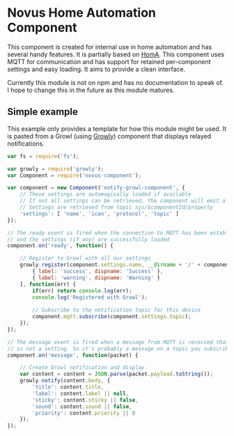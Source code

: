 # Novus Home Automation Component

This component is created for internal use in home automation and has several handy features. It is partially based on [HomA](https://github.com/binarybucks/homA). This component uses MQTT for communication and has support for retained per-component settings and easy loading. It aims to provide a clean interface.

Currently this module is not on npm and has no documentation to speak of. I hope to change this in the future as this module matures.

## Simple example

This example only provides a template for how this module might be used. It is pasted from a Growl (using [Growly](https://github.com/theabraham/growly/)) component that displays relayed notifications.

```js
var fs = require('fs');

var growly = require('growly');
var Component = require('novus-component');

var component = new Component('notify-growl-component', {
	// These settings are automagically loaded if available
	// If not all settings can be retrieved, the component will emit a 'timeout' event and not continue
	// Settings are retrieved from topic sys/$componentId/property
	'settings': [ 'name', 'icon', 'protocol', 'topic' ]
});

// The ready event is fired when the connection to MQTT has been established
// and the settings (if any) are successfully loaded
component.on('ready', function() {

	// Register to Growl with all our settings
	growly.register(component.settings.name, __dirname + '/' + component.settings.icon, [
		{ label: 'success', dispname: 'Success' },
		{ label: 'warning', dispname: 'Warning' }
	], function(err) {
		if(err) return console.log(err);
		console.log('Registered with Growl');
	
		// Subscribe to the notification topic for this device
		component.mqtt.subscribe(component.settings.topic);
	});
});

// The message event is fired when a message from MQTT is recevied that
// is not a setting. So it's probably a message on a topic you subscribed to
component.on('message', function(packet) {

	// Create Growl notification and display
	var content = content = JSON.parse(packet.payload.toString());
	growly.notify(content.body, {
		'title': content.title,
		'label': content.label || null,
		'sticky': content.sticky || false,
		'sound': content.sound || false,
		'priority': content.priority || 0
	});
});
```